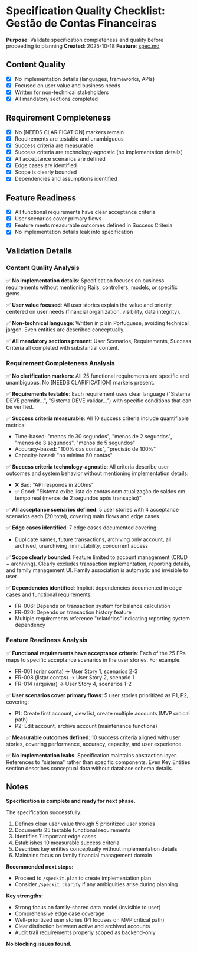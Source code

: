 # Specification Quality Checklist: Gestão de Contas Financeiras

**Purpose**: Validate specification completeness and quality before proceeding to planning
**Created**: 2025-10-18
**Feature**: [spec.md](../spec.md)

## Content Quality

- [x] No implementation details (languages, frameworks, APIs)
- [x] Focused on user value and business needs
- [x] Written for non-technical stakeholders
- [x] All mandatory sections completed

## Requirement Completeness

- [x] No [NEEDS CLARIFICATION] markers remain
- [x] Requirements are testable and unambiguous
- [x] Success criteria are measurable
- [x] Success criteria are technology-agnostic (no implementation details)
- [x] All acceptance scenarios are defined
- [x] Edge cases are identified
- [x] Scope is clearly bounded
- [x] Dependencies and assumptions identified

## Feature Readiness

- [x] All functional requirements have clear acceptance criteria
- [x] User scenarios cover primary flows
- [x] Feature meets measurable outcomes defined in Success Criteria
- [x] No implementation details leak into specification

## Validation Details

### Content Quality Analysis
✅ **No implementation details**: Specification focuses on business requirements without mentioning Rails, controllers, models, or specific gems.

✅ **User value focused**: All user stories explain the value and priority, centered on user needs (financial organization, visibility, data integrity).

✅ **Non-technical language**: Written in plain Portuguese, avoiding technical jargon. Even entities are described conceptually.

✅ **All mandatory sections present**: User Scenarios, Requirements, Success Criteria all completed with substantial content.

### Requirement Completeness Analysis
✅ **No clarification markers**: All 25 functional requirements are specific and unambiguous. No [NEEDS CLARIFICATION] markers present.

✅ **Requirements testable**: Each requirement uses clear language ("Sistema DEVE permitir...", "Sistema DEVE validar...") with specific conditions that can be verified.

✅ **Success criteria measurable**: All 10 success criteria include quantifiable metrics:
- Time-based: "menos de 30 segundos", "menos de 2 segundos", "menos de 3 segundos", "menos de 5 segundos"
- Accuracy-based: "100% das contas", "precisão de 100%"
- Capacity-based: "no mínimo 50 contas"

✅ **Success criteria technology-agnostic**: All criteria describe user outcomes and system behavior without mentioning implementation details:
- ❌ Bad: "API responds in 200ms"
- ✅ Good: "Sistema exibe lista de contas com atualização de saldos em tempo real (menos de 2 segundos após transação)"

✅ **All acceptance scenarios defined**: 5 user stories with 4 acceptance scenarios each (20 total), covering main flows and edge cases.

✅ **Edge cases identified**: 7 edge cases documented covering:
- Duplicate names, future transactions, archiving only account, all archived, unarchiving, immutability, concurrent access

✅ **Scope clearly bounded**: Feature limited to account management (CRUD + archiving). Clearly excludes transaction implementation, reporting details, and family management UI. Family association is automatic and invisible to user.

✅ **Dependencies identified**: Implicit dependencies documented in edge cases and functional requirements:
- FR-006: Depends on transaction system for balance calculation
- FR-020: Depends on transaction history feature
- Multiple requirements reference "relatórios" indicating reporting system dependency

### Feature Readiness Analysis
✅ **Functional requirements have acceptance criteria**: Each of the 25 FRs maps to specific acceptance scenarios in the user stories. For example:
- FR-001 (criar conta) → User Story 1, scenarios 2-3
- FR-008 (listar contas) → User Story 2, scenario 1
- FR-014 (arquivar) → User Story 4, scenarios 1-2

✅ **User scenarios cover primary flows**: 5 user stories prioritized as P1, P2, covering:
- P1: Create first account, view list, create multiple accounts (MVP critical path)
- P2: Edit account, archive account (maintenance functions)

✅ **Measurable outcomes defined**: 10 success criteria aligned with user stories, covering performance, accuracy, capacity, and user experience.

✅ **No implementation leaks**: Specification maintains abstraction layer. References to "sistema" rather than specific components. Even Key Entities section describes conceptual data without database schema details.

## Notes

**Specification is complete and ready for next phase.**

The specification successfully:
1. Defines clear user value through 5 prioritized user stories
2. Documents 25 testable functional requirements
3. Identifies 7 important edge cases
4. Establishes 10 measurable success criteria
5. Describes key entities conceptually without implementation details
6. Maintains focus on family financial management domain

**Recommended next steps:**
- Proceed to `/speckit.plan` to create implementation plan
- Consider `/speckit.clarify` if any ambiguities arise during planning

**Key strengths:**
- Strong focus on family-shared data model (invisible to user)
- Comprehensive edge case coverage
- Well-prioritized user stories (P1 focuses on MVP critical path)
- Clear distinction between active and archived accounts
- Audit trail requirements properly scoped as backend-only

**No blocking issues found.**

